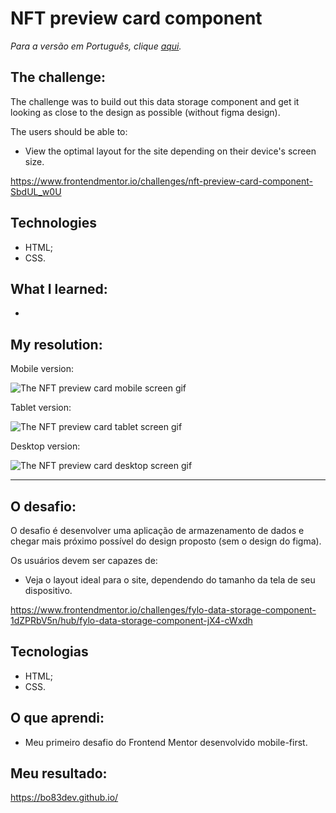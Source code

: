 # NFT preview card component

_Para a versão em Português, clique [aqui](#portuguese)._

## The challenge:

The challenge was to build out this data storage component and get it looking as close to the design as possible (without figma design).

The users should be able to:

- View the optimal layout for the site depending on their device's screen size.

https://www.frontendmentor.io/challenges/nft-preview-card-component-SbdUL_w0U


## Technologies

- HTML;
- CSS.

## What I learned:

- 

## My resolution: 




Mobile version:

<img src="./src/nft-preview-card-component-mobile-screen.gif" alt="The NFT preview card mobile screen gif">

Tablet version:

<img src="./src/nft-preview-card-component-tablet-screen.gif" alt="The NFT preview card tablet screen gif">

Desktop version:

<img src="./src/nft-preview-card-component-desktop-screen.gif" alt="The NFT preview card  desktop screen gif">


---

<div id="portuguese">
  
## O desafio:

O desafio é desenvolver uma aplicação de armazenamento de dados e chegar mais próximo possível do design proposto (sem o design do figma).

Os usuários devem ser capazes de:

- Veja o layout ideal para o site, dependendo do tamanho da tela de seu dispositivo.

https://www.frontendmentor.io/challenges/fylo-data-storage-component-1dZPRbV5n/hub/fylo-data-storage-component-jX4-cWxdh


## Tecnologias

- HTML;
- CSS.

## O que aprendi:

- Meu primeiro desafio do Frontend Mentor desenvolvido mobile-first.


## Meu resultado: 

https://bo83dev.github.io/
  

  
